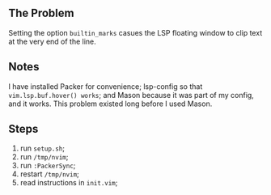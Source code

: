 ## The Problem
Setting the option `builtin_marks` casues the LSP floating window to clip text at the very end of the line.

## Notes
I have installed Packer for convenience; lsp-config so that `vim.lsp.buf.hover() works`; and Mason because it was part of my config, and it works. This problem existed long before I used Mason.

## Steps
1. run `setup.sh`;
2. run `/tmp/nvim`;
3. run `:PackerSync`;
4. restart `/tmp/nvim`;
5. read instructions in `init.vim`;
